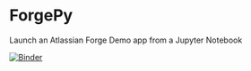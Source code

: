 # ForgePy
Launch an Atlassian Forge Demo app from a Jupyter Notebook

[![Binder](https://mybinder.org/badge_logo.svg)](https://mybinder.org/v2/gh/wjkennedy/ForgePy/HEAD)
